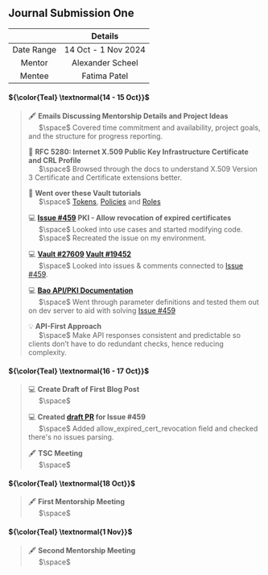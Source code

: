 ## Journal Submission One 

|  | Details |
| :---------: | :-------------: |
| Date Range  | 14 Oct - 1 Nov 2024  |
| Mentor  | Alexander Scheel  |
| Mentee  | Fatima Patel |

####  ${\color{Teal} \textnormal{14 - 15 Oct}}$
> 
> 🖋️ **Emails Discussing Mentorship Details and Project Ideas**  
> $\quad$ $\space$ Covered time commitment and availability, project goals, and the structure for progress reporting.
>
> 📖 **RFC 5280: Internet X.509 Public Key Infrastructure Certificate and CRL Profile**  
> $\quad$ $\space$ Browsed through the docs to understand X.509 Version 3 Certificate and Certificate extensions better.
> 
> 📖 **Went over these Vault tutorials**  
> $\quad$ $\space$ [Tokens](https://docs.hashicorp.com/vault/tutorials/get-started/introduction-tokens), [Policies](https://docs.hashicorp.com/vault/tutorials/get-started/introduction-policies) and [Roles](https://docs.hashicorp.com/vault/tutorials/get-started/introduction-roles)
> 
> 💻 **[Issue #459](https://github.com/openbao/openbao/issues/459) PKI - Allow revocation of expired certificates**    
> $\quad$ $\space$ Looked into use cases and started modifying code.   
> $\quad$ $\space$ Recreated the issue on my environment. 
>
> 💻 **[Vault #27609](https://github.com/hashicorp/vault/issues/27609) [Vault #19452](https://github.com/hashicorp/vault/issues/19452)**   
> $\quad$ $\space$ Looked into issues & comments connected to [Issue #459](https://github.com/openbao/openbao/issues/459).
> 
> 💻 **[Bao API/PKI Documentation](https://openbao.org/api-docs/secret/pki/#tidy)**    
> $\quad$ $\space$ Went through parameter definitions and tested them out on dev server to aid with solving [Issue #459](https://github.com/openbao/openbao/issues/459)
>
> 💡 **API-First Approach**   
> $\quad$ $\space$ Make API responses consistent and predictable so clients don’t have to do redundant checks, hence reducing complexity.
> 
####  ${\color{Teal} \textnormal{16 - 17 Oct}}$
>
> 💻 **Create Draft of First Blog Post**   
> $\quad$ $\space$ 
>
> 💻 **Created [draft PR](https://github.com/openbao/openbao/pull/638) for Issue #459**   
> $\quad$ $\space$ Added allow_expired_cert_revocation field and checked there's no issues parsing.
>
> 🖋️ **TSC Meeting**   
> $\quad$ $\space$




####  ${\color{Teal} \textnormal{18 Oct}}$
> 🖋️ **First Mentorship Meeting**   
> $\quad$ $\space$
> 



####  ${\color{Teal} \textnormal{1 Nov}}$
> 🖋️ **Second Mentorship Meeting**   
> $\quad$ $\space$
> 



